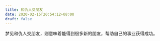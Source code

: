 ```yaml
---
title: 和仇人交朋友
date: 2020-02-15T20:54:12+08:00
draft: false
---
```


梦见和仇人交朋友，则意味着能得到很多新的朋友，帮助自己的事业获得成功。